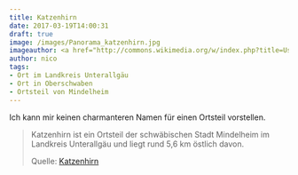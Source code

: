 ```yaml
---
title: Katzenhirn
date: 2017-03-19T14:00:31
draft: true
image: /images/Panorama_katzenhirn.jpg
imageauthor: <a href="http://commons.wikimedia.org/w/index.php?title=User:Jskvbinmv&amp;action=edit&amp;redlink=1" class="new" title="User:Jskvbinmv (page does not exist)">Jskvbinmv</a>
author: nico
tags: 
- Ort im Landkreis Unterallgäu
- Ort in Oberschwaben
- Ortsteil von Mindelheim
---
```


Ich kann mir keinen charmanteren Namen für einen Ortsteil vorstellen.

> Katzenhirn ist ein Ortsteil der schwäbischen Stadt Mindelheim im Landkreis
> Unterallgäu und liegt rund 5,6 km östlich davon.
>
> Quelle: [Katzenhirn](https://de.wikipedia.org/wiki/Katzenhirn)
